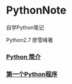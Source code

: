 # PythonNote
自学Python笔记

Python2.7 廖雪峰著
### [Python 简介](https://github.com/MrRobotter/PythonNote/blob/master/note/Python%E7%AE%80%E4%BB%8B.md)

### [第一个Python程序]()

